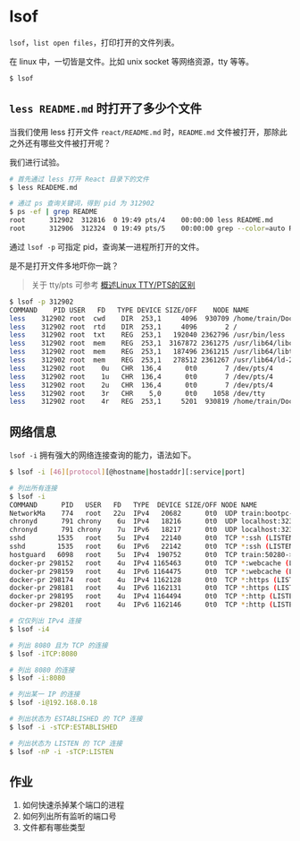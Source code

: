 # lsof

`lsof`，`list open files`，打印打开的文件列表。

在 linux 中，一切皆是文件。比如 unix socket 等网络资源，tty 等等。

``` bash
$ lsof
```

## `less README.md` 时打开了多少个文件

当我们使用 less 打开文件 `react/README.md` 时，`README.md` 文件被打开，那除此之外还有哪些文件被打开呢？

我们进行试验。

``` bash
# 首先通过 less 打开 React 目录下的文件
$ less READEME.md

# 通过 ps 查询关键词，得到 pid 为 312902
$ ps -ef | grep README
root      312902  312816  0 19:49 pts/4    00:00:00 less README.md
root      312906  312324  0 19:49 pts/5    00:00:00 grep --color=auto README
```

通过 `lsof -p` 可指定 pid，查询某一进程所打开的文件。

是不是打开文件多地吓你一跳？

> 关于 tty/pts 可参考 [概述Linux TTY/PTS的区别](https://www.jb51.net/article/176264.htm)

``` bash
$ lsof -p 312902
COMMAND    PID USER   FD   TYPE DEVICE SIZE/OFF    NODE NAME
less    312902 root  cwd    DIR  253,1     4096  930709 /home/train/Documents/react
less    312902 root  rtd    DIR  253,1     4096       2 /
less    312902 root  txt    REG  253,1   192040 2362796 /usr/bin/less
less    312902 root  mem    REG  253,1  3167872 2361275 /usr/lib64/libc-2.28.so
less    312902 root  mem    REG  253,1   187496 2361215 /usr/lib64/libtinfo.so.6.1
less    312902 root  mem    REG  253,1   278512 2361267 /usr/lib64/ld-2.28.so
less    312902 root    0u   CHR  136,4      0t0       7 /dev/pts/4
less    312902 root    1u   CHR  136,4      0t0       7 /dev/pts/4
less    312902 root    2u   CHR  136,4      0t0       7 /dev/pts/4
less    312902 root    3r   CHR    5,0      0t0    1058 /dev/tty
less    312902 root    4r   REG  253,1     5201  930819 /home/train/Documents/react/README.md
```

## 网络信息

`lsof -i` 拥有强大的网络连接查询的能力，语法如下。

``` bash
$ lsof -i [46][protocol][@hostname|hostaddr][:service|port]
```

``` bash
# 列出所有连接
$ lsof -i
COMMAND      PID   USER   FD   TYPE  DEVICE SIZE/OFF NODE NAME
NetworkMa    774   root   22u  IPv4   20682      0t0  UDP train:bootpc->192.168.0.254:bootps
chronyd      791 chrony    6u  IPv4   18216      0t0  UDP localhost:323
chronyd      791 chrony    7u  IPv6   18217      0t0  UDP localhost:323
sshd        1535   root    5u  IPv4   22140      0t0  TCP *:ssh (LISTEN)
sshd        1535   root    6u  IPv6   22142      0t0  TCP *:ssh (LISTEN)
hostguard   6098   root    5u  IPv4  190752      0t0  TCP train:50280->100.125.2.73:https (ESTABLISHED)
docker-pr 298152   root    4u  IPv4 1165463      0t0  TCP *:webcache (LISTEN)
docker-pr 298159   root    4u  IPv6 1164475      0t0  TCP *:webcache (LISTEN)
docker-pr 298174   root    4u  IPv4 1162128      0t0  TCP *:https (LISTEN)
docker-pr 298181   root    4u  IPv6 1162131      0t0  TCP *:https (LISTEN)
docker-pr 298195   root    4u  IPv4 1164494      0t0  TCP *:http (LISTEN)
docker-pr 298201   root    4u  IPv6 1162146      0t0  TCP *:http (LISTEN)

# 仅仅列出 IPv4 连接
$ lsof -i4

# 列出 8080 且为 TCP 的连接
$ lsof -iTCP:8080

# 列出 8080 的连接
$ lsof -i:8080

# 列出某一 IP 的连接
$ lsof -i@192.168.0.18

# 列出状态为 ESTABLISHED 的 TCP 连接
$ lsof -i -sTCP:ESTABLISHED

# 列出状态为 LISTEN 的 TCP 连接
$ lsof -nP -i -sTCP:LISTEN
```

## 作业

1. 如何快速杀掉某个端口的进程
2. 如何列出所有监听的端口号
3. 文件都有哪些类型


